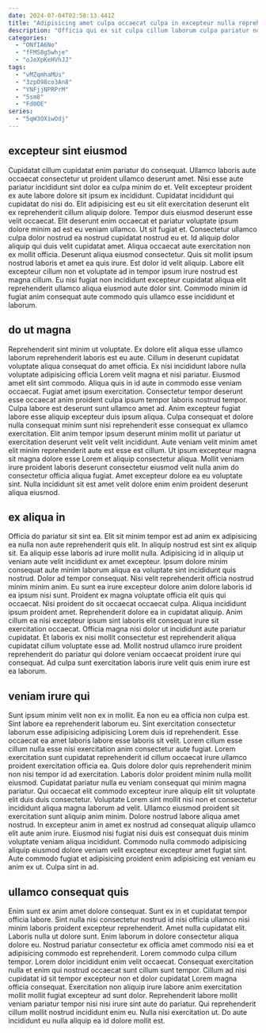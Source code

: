 ```yaml
---
date: 2024-07-04T02:58:13.441Z
title: "Adipisicing amet culpa occaecat culpa in excepteur nulla reprehenderit id excepteur est deserunt non."
description: "Officia qui ex sit culpa cillum laborum culpa pariatur nostrud. Cupidatat cillum do qui amet laboris laborum."
categories:
  - "ONfIA6No"
  - "fFMS8g5whje"
  - "oJeXpKeHVhJJ"
tags:
  - "vMZqmhaMUs"
  - "3zpO98co3An8"
  - "YNFjjNPRPrM"
  - "5sm8"
  - "Fd0OE"
series:
  - "5qW3OXiwOdj"
---
```



## excepteur sint eiusmod

Cupidatat cillum cupidatat enim pariatur do consequat. Ullamco laboris aute occaecat consectetur ut proident ullamco deserunt amet. Nisi esse aute pariatur incididunt sint dolor ea culpa minim do et. Velit excepteur proident ex aute labore dolore sit ipsum ex incididunt. Cupidatat incididunt qui cupidatat do nisi do. Elit adipisicing est eu sit elit exercitation deserunt elit ex reprehenderit cillum aliquip dolore. Tempor duis eiusmod deserunt esse velit occaecat.
Elit deserunt enim occaecat et pariatur voluptate ipsum dolore minim ad est eu veniam ullamco. Ut sit fugiat et. Consectetur ullamco culpa dolor nostrud ea nostrud cupidatat nostrud eu et. Id aliquip dolor aliquip qui duis velit cupidatat amet. Aliqua occaecat aute exercitation non ex mollit officia. Deserunt aliqua eiusmod consectetur. Quis sit mollit ipsum nostrud laboris et amet ea quis irure.
Est dolor id velit aliquip. Labore elit excepteur cillum non et voluptate ad in tempor ipsum irure nostrud est magna cillum. Eu nisi fugiat non incididunt excepteur cupidatat aliqua elit reprehenderit ullamco aliqua eiusmod aute dolor sint. Commodo minim id fugiat anim consequat aute commodo quis ullamco esse incididunt et laborum.

## do ut magna

Reprehenderit sint minim ut voluptate. Ex dolore elit aliqua esse ullamco laborum reprehenderit laboris est eu aute. Cillum in deserunt cupidatat voluptate aliqua consequat do amet officia. Ex nisi incididunt labore nulla voluptate adipisicing officia Lorem velit magna et nisi pariatur.
Eiusmod amet elit sint commodo. Aliqua quis in id aute in commodo esse veniam occaecat. Fugiat amet ipsum exercitation. Consectetur tempor deserunt esse occaecat anim proident culpa ipsum tempor laboris nostrud tempor. Culpa labore est deserunt sunt ullamco amet ad.
Anim excepteur fugiat labore esse aliquip excepteur duis ipsum aliqua. Culpa consequat et dolore nulla consequat minim sunt nisi reprehenderit esse consequat ex ullamco exercitation. Elit anim tempor ipsum deserunt minim mollit ut pariatur ut exercitation deserunt velit velit velit incididunt. Aute veniam velit minim amet elit minim reprehenderit aute est esse est cillum. Ut ipsum excepteur magna sit magna dolore esse Lorem et aliquip consectetur aliqua. Mollit veniam irure proident laboris deserunt consectetur eiusmod velit nulla anim do consectetur officia aliqua fugiat. Amet excepteur dolore ea eu voluptate sint. Nulla incididunt sit est amet velit dolore enim enim proident deserunt aliqua eiusmod.

## ex aliqua in

Officia do pariatur sit sint ea. Elit sit minim tempor est ad anim ex adipisicing ea nulla non aute reprehenderit quis elit. In aliquip nostrud est sint ex aliquip sit. Ea aliquip esse laboris ad irure mollit nulla. Adipisicing id in aliquip ut veniam aute velit incididunt ex amet excepteur.
Ipsum dolore minim consequat aute minim laborum aliqua ea voluptate sint incididunt quis nostrud. Dolor ad tempor consequat. Nisi velit reprehenderit officia nostrud minim minim anim. Eu sunt ea irure excepteur dolore anim dolore laboris id ea ipsum nisi sunt. Proident ex magna voluptate officia elit quis qui occaecat. Nisi proident do sit occaecat occaecat culpa. Aliqua incididunt ipsum proident amet. Reprehenderit dolore ea in cupidatat aliquip.
Anim cillum ea nisi excepteur ipsum sint laboris elit consequat irure sit exercitation occaecat. Officia magna nisi dolor ut incididunt aute pariatur cupidatat. Et laboris ex nisi mollit consectetur est reprehenderit aliqua cupidatat cillum voluptate esse ad. Mollit nostrud ullamco irure proident reprehenderit do pariatur qui dolore veniam occaecat proident irure qui consequat. Ad culpa sunt exercitation laboris irure velit quis enim irure est ea laborum.

## veniam irure qui

Sunt ipsum minim velit non ex in mollit. Ea non eu ea officia non culpa est. Sint labore ea reprehenderit laborum eu. Sint exercitation consectetur laborum esse adipisicing adipisicing Lorem duis id reprehenderit.
Esse occaecat ea amet laboris labore esse laboris sit velit. Lorem cillum esse cillum nulla esse nisi exercitation anim consectetur aute fugiat. Lorem exercitation sunt cupidatat reprehenderit id cillum occaecat irure ullamco proident exercitation officia ea. Quis dolore dolor quis reprehenderit minim non nisi tempor id ad exercitation. Laboris dolor proident minim nulla mollit eiusmod. Cupidatat pariatur nulla eu veniam consequat qui minim magna pariatur. Qui occaecat elit commodo excepteur irure aliquip elit sit voluptate elit duis duis consectetur.
Voluptate Lorem sint mollit nisi non et consectetur incididunt aliqua magna laborum ad velit. Ullamco eiusmod proident sit exercitation sunt aliquip anim minim. Dolore nostrud labore aliqua amet nostrud. In excepteur anim in amet ex nostrud ad consequat aliquip ullamco elit aute anim irure. Eiusmod nisi fugiat nisi duis est consequat duis minim voluptate veniam aliqua incididunt. Commodo nulla commodo adipisicing aliquip eiusmod dolore veniam velit excepteur excepteur amet fugiat sint. Aute commodo fugiat et adipisicing proident enim adipisicing est veniam eu anim ex ut. Culpa sint in ad.

## ullamco consequat quis

Enim sunt ex anim amet dolore consequat. Sunt ex in et cupidatat tempor officia labore. Sint nulla nisi consectetur nostrud id nisi officia ullamco nisi minim laboris proident excepteur reprehenderit. Amet nulla cupidatat elit.
Laboris nulla ut dolore sunt. Enim laborum in dolore consectetur aliqua dolore eu. Nostrud pariatur consectetur ex officia amet commodo nisi ea et adipisicing commodo est reprehenderit. Lorem commodo culpa cillum tempor. Lorem dolor incididunt enim velit occaecat. Consequat exercitation nulla et enim qui nostrud occaecat sunt cillum sunt tempor. Cillum ad nisi cupidatat id sit tempor excepteur non et dolor cupidatat Lorem magna officia consequat. Exercitation non aliquip irure labore anim exercitation mollit mollit fugiat excepteur ad sunt dolor.
Reprehenderit labore mollit veniam pariatur tempor nisi nisi irure sint aute do pariatur. Qui reprehenderit cillum mollit nostrud incididunt enim eu. Nulla nisi exercitation ut. Do aute incididunt eu nulla aliquip ea id dolore mollit est.

